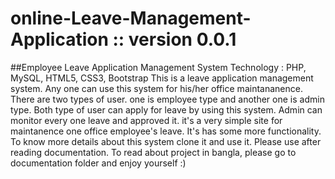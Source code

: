 # online-Leave-Management-Application :: version 0.0.1
##Employee Leave Application Management System
Technology : PHP, MySQL, HTML5, CSS3, Bootstrap
This is a leave application management system. Any one can use this system for his/her office maintananence. There are two types of user. one is employee type and another one is admin type. Both type of user can apply for leave by using this system. Admin can monitor every one leave and approved it. it's a very simple site for maintanence one office employee's leave. It's has some more functionality. To know more details about this system  clone it and use it. Please use after reading documentation.
To read about project in bangla, please go to documentation folder and enjoy yourself :)
